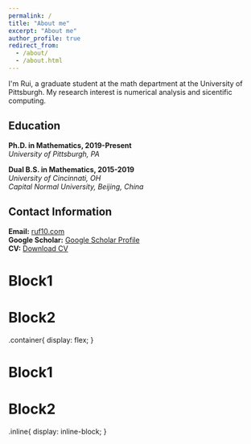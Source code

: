 ```yaml
---
permalink: /
title: "About me"
excerpt: "About me"
author_profile: true
redirect_from: 
  - /about/
  - /about.html
---
```

I'm Rui, a graduate student at the math department at the University of Pittsburgh. My research interest is numerical analysis and sicentific computing.

## Education
**Ph.D. in Mathematics, 2019-Present** <br />
 *University of Pittsburgh, PA* 

**Dual B.S. in Mathematics, 2015-2019** <br />
*University of Cincinnati, OH* <br />
*Capital Normal University, Beijing, China*


## Contact Information
**Email:** [ruf10.com](mailto:your_email@example.com) <br />
**Google Scholar:** [Google Scholar Profile](https://scholar.google.com/citations/your_profile) <br />
**CV:**  [Download CV](https://ruf10.github.io/CV_RuiFang.pdf)
<div class="container">
    <div>
      <h1>Block1</h1>
    </div>
    <div>
        <h1>Block2</h1>
    </div>
</div>


.container{
    display: flex;
}

<div>
    <div class="inline">
      <h1>Block1</h1>
    </div>
    <div class="inline">
        <h1>Block2</h1>
    </div>
</div>

.inline{
    display: inline-block;
}
